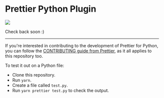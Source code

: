 # Prettier Python Plugin

![](https://i.giphy.com/media/GNvOUgBvLzVwA/giphy.webp)

Check back soon :)

---

<!--

## Install

```bash
yarn add --dev --exact prettier @prettier/plugin-python
```

## Configure

.prettierrc:

```json
{
  "plugins": ["@prettier/plugin-python"]
}
```

## Use

```bash
prettier --write "**/*.py"
```

-->

If you're interested in contributing to the development of Prettier for Python, you can follow the [CONTRIBUTING guide from Prettier](https://github.com/prettier/prettier/blob/master/CONTRIBUTING.md), as it all applies to this repository too.

To test it out on a Python file:

* Clone this repository.
* Run `yarn`.
* Create a file called `test.py`.
* Run `yarn prettier test.py` to check the output.
